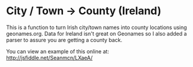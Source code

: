 City / Town -> County (Ireland)
=========

This is a function to turn Irish city/town names into county locations using geonames.org. Data for Ireland isn't great on Geonames so I also added a parser to assure you are getting a county back. 

You can view an example of this online at: http://jsfiddle.net/Seanmcn/LXaeA/
